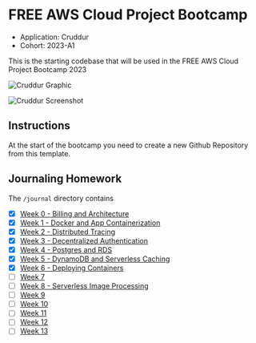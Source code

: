 # FREE AWS Cloud Project Bootcamp

- Application: Cruddur
- Cohort: 2023-A1

This is the starting codebase that will be used in the FREE AWS Cloud Project Bootcamp 2023

![Cruddur Graphic](https://github.com/omenking/aws-bootcamp-cruddur-2023/blob/main/_docs/assets/cruddur-banner.jpg)

![Cruddur Screenshot](https://github.com/omenking/aws-bootcamp-cruddur-2023/blob/main/_docs/assets/cruddur-screenshot.png)

## Instructions

At the start of the bootcamp you need to create a new Github Repository from this template.

## Journaling Homework

The `/journal` directory contains

- [x] [Week 0 - Billing and Architecture](journal/week0.md)
- [x] [Week 1 - Docker and App Containerization](journal/week1.md)
- [x] [Week 2 - Distributed Tracing](journal/week2.md)
- [x] [Week 3 - Decentralized Authentication](journal/week3.md)
- [x] [Week 4 - Postgres and RDS](journal/week4.md)
- [x] [Week 5 - DynamoDB and Serverless Caching](journal/week5.md)
- [x] [Week 6 - Deploying Containers](journal/week6.md)
- [ ] [Week 7](journal/week7.md)
- [ ] [Week 8 - Serverless Image Processing](journal/week8.md)
- [ ] [Week 9](journal/week9.md)
- [ ] [Week 10](journal/week10.md)
- [ ] [Week 11](journal/week11.md)
- [ ] [Week 12](journal/week12.md)
- [ ] [Week 13](journal/week13.md)
